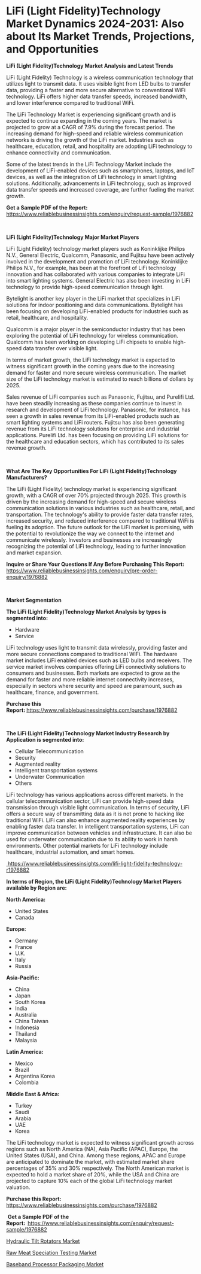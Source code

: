 <p><h1>LiFi (Light Fidelity)Technology Market Dynamics 2024-2031: Also about Its Market Trends, Projections, and Opportunities</h1></p><p><strong>LiFi (Light Fidelity)Technology Market Analysis and Latest Trends</strong></p>
<p><p>LiFi (Light Fidelity) Technology is a wireless communication technology that utilizes light to transmit data. It uses visible light from LED bulbs to transfer data, providing a faster and more secure alternative to conventional WiFi technology. LiFi offers higher data transfer speeds, increased bandwidth, and lower interference compared to traditional WiFi.</p><p>The LiFi Technology Market is experiencing significant growth and is expected to continue expanding in the coming years. The market is projected to grow at a CAGR of 7.9% during the forecast period. The increasing demand for high-speed and reliable wireless communication networks is driving the growth of the LiFi market. Industries such as healthcare, education, retail, and hospitality are adopting LiFi technology to enhance connectivity and communication.</p><p>Some of the latest trends in the LiFi Technology Market include the development of LiFi-enabled devices such as smartphones, laptops, and IoT devices, as well as the integration of LiFi technology in smart lighting solutions. Additionally, advancements in LiFi technology, such as improved data transfer speeds and increased coverage, are further fueling the market growth.</p></p>
<p><strong>Get a Sample PDF of the Report:&nbsp;</strong> <a href="https://www.reliablebusinessinsights.com/enquiry/request-sample/1976882">https://www.reliablebusinessinsights.com/enquiry/request-sample/1976882</a></p>
<p>&nbsp;</p>
<p><strong>LiFi (Light Fidelity)Technology Major Market Players</strong></p>
<p><p>LiFi (Light Fidelity) technology market players such as Koninklijke Philips N.V., General Electric, Qualcomm, Panasonic, and Fujitsu have been actively involved in the development and promotion of LiFi technology. Koninklijke Philips N.V., for example, has been at the forefront of LiFi technology innovation and has collaborated with various companies to integrate LiFi into smart lighting systems. General Electric has also been investing in LiFi technology to provide high-speed communication through light.</p><p>Bytelight is another key player in the LiFi market that specializes in LiFi solutions for indoor positioning and data communications. Bytelight has been focusing on developing LiFi-enabled products for industries such as retail, healthcare, and hospitality.</p><p>Qualcomm is a major player in the semiconductor industry that has been exploring the potential of LiFi technology for wireless communication. Qualcomm has been working on developing LiFi chipsets to enable high-speed data transfer over visible light.</p><p>In terms of market growth, the LiFi technology market is expected to witness significant growth in the coming years due to the increasing demand for faster and more secure wireless communication. The market size of the LiFi technology market is estimated to reach billions of dollars by 2025.</p><p>Sales revenue of LiFi companies such as Panasonic, Fujitsu, and Purelifi Ltd. have been steadily increasing as these companies continue to invest in research and development of LiFi technology. Panasonic, for instance, has seen a growth in sales revenue from its LiFi-enabled products such as smart lighting systems and LiFi routers. Fujitsu has also been generating revenue from its LiFi technology solutions for enterprise and industrial applications. Purelifi Ltd. has been focusing on providing LiFi solutions for the healthcare and education sectors, which has contributed to its sales revenue growth.</p></p>
<p>&nbsp;</p>
<p><strong>What Are The Key Opportunities For LiFi (Light Fidelity)Technology Manufacturers?</strong></p>
<p><p>The LiFi (Light Fidelity) technology market is experiencing significant growth, with a CAGR of over 70% projected through 2025. This growth is driven by the increasing demand for high-speed and secure wireless communication solutions in various industries such as healthcare, retail, and transportation. The technology's ability to provide faster data transfer rates, increased security, and reduced interference compared to traditional WiFi is fueling its adoption. The future outlook for the LiFi market is promising, with the potential to revolutionize the way we connect to the internet and communicate wirelessly. Investors and businesses are increasingly recognizing the potential of LiFi technology, leading to further innovation and market expansion.</p></p>
<p><strong>Inquire or Share Your Questions If Any Before Purchasing This Report:</strong> <a href="https://www.reliablebusinessinsights.com/enquiry/pre-order-enquiry/1976882">https://www.reliablebusinessinsights.com/enquiry/pre-order-enquiry/1976882</a></p>
<p>&nbsp;</p>
<p><strong>Market Segmentation</strong></p>
<p><strong>The LiFi (Light Fidelity)Technology Market Analysis by types is segmented into:</strong></p>
<p><ul><li>Hardware</li><li>Service</li></ul></p>
<p><p>LiFi technology uses light to transmit data wirelessly, providing faster and more secure connections compared to traditional WiFi. The hardware market includes LiFi enabled devices such as LED bulbs and receivers. The service market involves companies offering LiFi connectivity solutions to consumers and businesses. Both markets are expected to grow as the demand for faster and more reliable internet connectivity increases, especially in sectors where security and speed are paramount, such as healthcare, finance, and government.</p></p>
<p><strong>Purchase this Report:&nbsp;</strong><a href="https://www.reliablebusinessinsights.com/purchase/1976882">https://www.reliablebusinessinsights.com/purchase/1976882</a></p>
<p>&nbsp;</p>
<p><strong>The LiFi (Light Fidelity)Technology Market Industry Research by Application is segmented into:</strong></p>
<p><ul><li>Cellular Telecommunication</li><li>Security</li><li>Augmented reality</li><li>Intelligent transportation systems</li><li>Underwater Communication</li><li>Others</li></ul></p>
<p><p>LiFi technology has various applications across different markets. In the cellular telecommunication sector, LiFi can provide high-speed data transmission through visible light communication. In terms of security, LiFi offers a secure way of transmitting data as it is not prone to hacking like traditional WiFi. LiFi can also enhance augmented reality experiences by enabling faster data transfer. In intelligent transportation systems, LiFi can improve communication between vehicles and infrastructure. It can also be used for underwater communication due to its ability to work in harsh environments. Other potential markets for LiFi technology include healthcare, industrial automation, and smart homes.</p></p>
<p><a href="https://www.reliablebusinessinsights.com/lifi-light-fidelity-technology-r1976882">&nbsp;https://www.reliablebusinessinsights.com/lifi-light-fidelity-technology-r1976882</a></p>
<p><strong>In terms of Region, the LiFi (Light Fidelity)Technology Market Players available by Region are:</strong></p>
<p>
    <p> <strong> North America: </strong>
        <ul>
            <li>United States</li>
            <li>Canada</li>
        </ul>
        </p> 
    <p> <strong> Europe: </strong>
        <ul>
            <li>Germany</li>
            <li>France</li>
            <li>U.K.</li>
            <li>Italy</li>
            <li>Russia</li>
        </ul>
        </p> 
    <p> <strong> Asia-Pacific: </strong>
        <ul>
            <li>China</li>
            <li>Japan</li>
            <li>South Korea</li>
            <li>India</li>
            <li>Australia</li>
            <li>China Taiwan</li>
            <li>Indonesia</li>
            <li>Thailand</li>
            <li>Malaysia</li>
        </ul>
        </p> 
    <p> <strong> Latin America: </strong>
        <ul>
            <li>Mexico</li>
            <li>Brazil</li>
            <li>Argentina Korea</li>
            <li>Colombia</li>
        </ul>
        </p> 
    <p> <strong> Middle East & Africa: </strong>
        <ul>
            <li>Turkey</li>
            <li>Saudi</li>
            <li>Arabia</li>
            <li>UAE</li>
            <li>Korea</li>
        </ul>
    </p>
    </p>
<p><p>The LiFi technology market is expected to witness significant growth across regions such as North America (NA), Asia Pacific (APAC), Europe, the United States (USA), and China. Among these regions, APAC and Europe are anticipated to dominate the market, with estimated market share percentages of 35% and 30% respectively. The North American market is expected to hold a market share of 20%, while the USA and China are projected to capture 10% each of the global LiFi technology market valuation.</p></p>
<p><strong>Purchase this Report: </strong><a href="https://www.reliablebusinessinsights.com/purchase/1976882">https://www.reliablebusinessinsights.com/purchase/1976882</a></p>
<p>&nbsp;<strong>Get a Sample PDF of the Report:&nbsp;&nbsp;</strong><a href="https://www.reliablebusinessinsights.com/enquiry/request-sample/1976882">https://www.reliablebusinessinsights.com/enquiry/request-sample/1976882</a></p>
<p><strong></strong></p>
<p><p><a href="https://view.publitas.com/reportprime-1/hydraulic-tilt-rotators-market-trends-focusing-on-hydraulic-tilt-rotators-market-insight-and-forecast-analysis-2024-2031/">Hydraulic Tilt Rotators Market</a></p><p><a href="https://github.com/RoccoManning/Market-Research-Report-List-6/blob/main/raw-meat-speciation-testing-market.md">Raw Meat Speciation Testing Market</a></p><p><a href="https://github.com/ranaacryptoaddmin/Market-Research-Report-List-1/blob/main/baseband-processor-packaging-market.md">Baseband Processor Packaging Market</a></p></p>